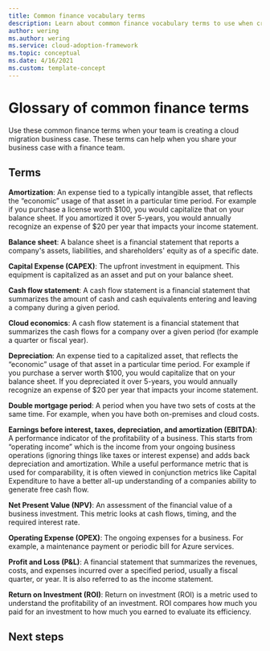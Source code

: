 ```yaml
---
title: Common finance vocabulary terms
description: Learn about common finance vocabulary terms to use when creating a cloud migration business case or financial model. 
author: wering
ms.author: wering
ms.service: cloud-adoption-framework
ms.topic: conceptual
ms.date: 4/16/2021
ms.custom: template-concept
---
```


# Glossary of common finance terms

Use these common finance terms when your team is creating a cloud migration business case. These terms can help when you share your business case with a finance team.

## Terms

**Amortization**:  An expense tied to a typically intangible asset, that reflects the “economic” usage of that asset in a particular time period. For example if you purchase a license worth $100, you would capitalize that on your balance sheet. If you amortized it over 5-years, you would annually recognize an expense of $20 per year that impacts your income statement.

**Balance sheet**: A balance sheet is a financial statement that reports a company's assets, liabilities, and shareholders' equity as of a specific date.

**Capital Expense (CAPEX)**: The upfront investment in equipment. This equipment is capitalized as an asset and put on your balance sheet.

**Cash flow statement**: A cash flow statement is a financial statement that summarizes the amount of cash and cash equivalents entering and leaving a company during a given period.

**Cloud economics**: A cash flow statement is a financial statement that summarizes the cash flows for a company over a given period (for example a quarter or fiscal year).

**Depreciation**: An expense tied to a capitalized asset, that reflects the “economic” usage of that asset in a particular time period. For example if you purchase a server worth $100, you would capitalize that on your balance sheet. If you depreciated it over 5-years, you would annually recognize an expense of $20 per year that impacts your income statement.

**Double mortgage period**: A period when you have two sets of costs at the same time. For example, when you have both on-premises and cloud costs.

**Earnings before interest, taxes, depreciation, and amortization (EBITDA)**: A performance indicator of the profitability of a business. This starts from “operating income” which is the income from your ongoing business operations (ignoring things like taxes or interest expense) and adds back depreciation and amortization. While a useful performance metric that is used for comparability, it is often viewed in conjunction metrics like Capital Expenditure to have a better all-up understanding of a companies ability to generate free cash flow.

**Net Present Value (NPV)**: An assessment of the financial value of a business investment. This metric looks at cash flows, timing, and the required interest rate.

**Operating Expense (OPEX)**: The ongoing expenses for a business. For example, a maintenance payment or periodic bill for Azure services.

**Profit and Loss (P&L)**: A financial statement that summarizes the revenues, costs, and expenses incurred over a specified period, usually a fiscal quarter, or year. It is also referred to as the income statement.

**Return on Investment (ROI)**: Return on investment (ROI) is a metric used to understand the profitability of an investment. ROI compares how much you paid for an investment to how much you earned to evaluate its efficiency.

## Next steps
<!-- To be added after all articles merged into release branch -->
